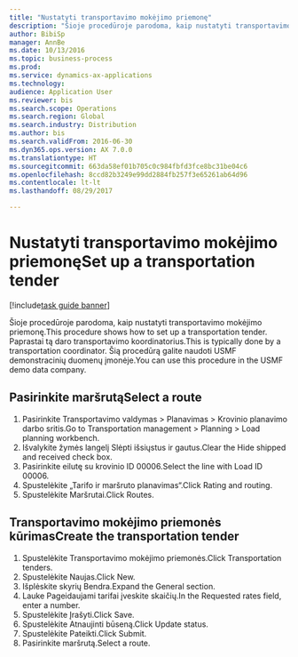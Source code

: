 ```yaml
--- 
title: "Nustatyti transportavimo mokėjimo priemonę"
description: "Šioje procedūroje parodoma, kaip nustatyti transportavimo mokėjimo priemonę."
author: BibiSp
manager: AnnBe
ms.date: 10/13/2016
ms.topic: business-process
ms.prod: 
ms.service: dynamics-ax-applications
ms.technology: 
audience: Application User
ms.reviewer: bis
ms.search.scope: Operations
ms.search.region: Global
ms.search.industry: Distribution
ms.author: bis
ms.search.validFrom: 2016-06-30
ms.dyn365.ops.version: AX 7.0.0
ms.translationtype: HT
ms.sourcegitcommit: 663da58ef01b705c0c984fbfd3fce8bc31be04c6
ms.openlocfilehash: 8ccd82b3249e99dd2884fb257f3e65261ab64d96
ms.contentlocale: lt-lt
ms.lasthandoff: 08/29/2017

---
```

# <a name="set-up-a-transportation-tender"></a><span data-ttu-id="7e34b-103">Nustatyti transportavimo mokėjimo priemonę</span><span class="sxs-lookup"><span data-stu-id="7e34b-103">Set up a transportation tender</span></span>

[!include[task guide banner](../../includes/task-guide-banner.md)]

<span data-ttu-id="7e34b-104">Šioje procedūroje parodoma, kaip nustatyti transportavimo mokėjimo priemonę.</span><span class="sxs-lookup"><span data-stu-id="7e34b-104">This procedure shows how to set up a transportation tender.</span></span> <span data-ttu-id="7e34b-105">Paprastai tą daro transportavimo koordinatorius.</span><span class="sxs-lookup"><span data-stu-id="7e34b-105">This is typically done by a transportation coordinator.</span></span> <span data-ttu-id="7e34b-106">Šią procedūrą galite naudoti USMF demonstracinių duomenų įmonėje.</span><span class="sxs-lookup"><span data-stu-id="7e34b-106">You can use this procedure in the USMF demo data company.</span></span>


## <a name="select-a-route"></a><span data-ttu-id="7e34b-107">Pasirinkite maršrutą</span><span class="sxs-lookup"><span data-stu-id="7e34b-107">Select a route</span></span>
1. <span data-ttu-id="7e34b-108">Pasirinkite Transportavimo valdymas > Planavimas > Krovinio planavimo darbo sritis.</span><span class="sxs-lookup"><span data-stu-id="7e34b-108">Go to Transportation management > Planning > Load planning workbench.</span></span>
2. <span data-ttu-id="7e34b-109">Išvalykite žymės langelį Slėpti išsiųstus ir gautus.</span><span class="sxs-lookup"><span data-stu-id="7e34b-109">Clear the Hide shipped and received check box.</span></span>
3. <span data-ttu-id="7e34b-110">Pasirinkite eilutę su krovinio ID 00006.</span><span class="sxs-lookup"><span data-stu-id="7e34b-110">Select the line with Load ID 00006.</span></span>
4. <span data-ttu-id="7e34b-111">Spustelėkite „Tarifo ir maršruto planavimas“.</span><span class="sxs-lookup"><span data-stu-id="7e34b-111">Click Rating and routing.</span></span>
5. <span data-ttu-id="7e34b-112">Spustelėkite Maršrutai.</span><span class="sxs-lookup"><span data-stu-id="7e34b-112">Click Routes.</span></span>

## <a name="create-the-transportation-tender"></a><span data-ttu-id="7e34b-113">Transportavimo mokėjimo priemonės kūrimas</span><span class="sxs-lookup"><span data-stu-id="7e34b-113">Create the transportation tender</span></span>
1. <span data-ttu-id="7e34b-114">Spustelėkite Transportavimo mokėjimo priemonės.</span><span class="sxs-lookup"><span data-stu-id="7e34b-114">Click Transportation tenders.</span></span>
2. <span data-ttu-id="7e34b-115">Spustelėkite Naujas.</span><span class="sxs-lookup"><span data-stu-id="7e34b-115">Click New.</span></span>
3. <span data-ttu-id="7e34b-116">Išplėskite skyrių Bendra.</span><span class="sxs-lookup"><span data-stu-id="7e34b-116">Expand the General section.</span></span>
4. <span data-ttu-id="7e34b-117">Lauke Pageidaujami tarifai įveskite skaičių.</span><span class="sxs-lookup"><span data-stu-id="7e34b-117">In the Requested rates field, enter a number.</span></span>
5. <span data-ttu-id="7e34b-118">Spustelėkite Įrašyti.</span><span class="sxs-lookup"><span data-stu-id="7e34b-118">Click Save.</span></span>
6. <span data-ttu-id="7e34b-119">Spustelėkite Atnaujinti būseną.</span><span class="sxs-lookup"><span data-stu-id="7e34b-119">Click Update status.</span></span>
7. <span data-ttu-id="7e34b-120">Spustelėkite Pateikti.</span><span class="sxs-lookup"><span data-stu-id="7e34b-120">Click Submit.</span></span>
8. <span data-ttu-id="7e34b-121">Pasirinkite maršrutą.</span><span class="sxs-lookup"><span data-stu-id="7e34b-121">Select a route.</span></span>


